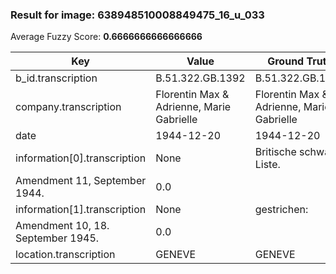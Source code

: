 ### Result for image: 638948510008849475_16_u_033
Average Fuzzy Score: **0.6666666666666666**
<small>

| Key | Value | Ground Truth | Score |
| --- | --- | --- | --- |
| b_id.transcription | B.51.322.GB.1392 | B.51.322.GB.1392 | 1.0 |
| company.transcription | Florentin Max & Adrienne, Marie Gabrielle | Florentin Max & Adrienne, Marie Gabrielle | 1.0 |
| date | 1944-12-20 | 1944-12-20 | 1.0 |
| information[0].transcription | None | Britische schwarze Liste.
Amendment 11, September 1944. | 0.0 |
| information[1].transcription | None | gestrichen:
Amendment 10, 18. September 1945. | 0.0 |
| location.transcription | GENEVE | GENEVE | 1.0 |

</small>
